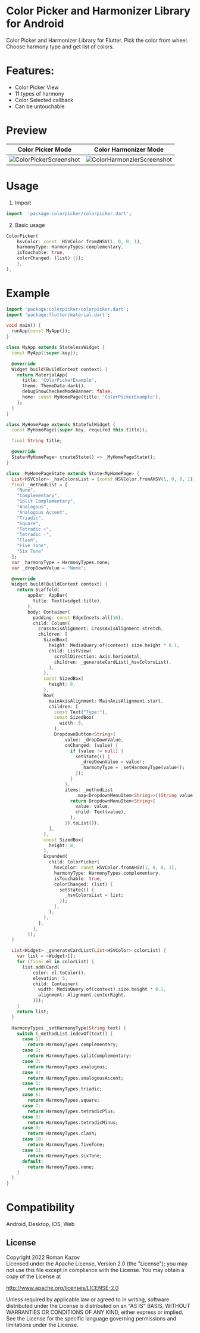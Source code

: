 
# Color Picker and Harmonizer Library for Android


Color Picker and Harmonizer Library for Flutter. Pick the color from wheel. Choose harmony type and get list of colors.

# Features:

* Color Picker View
* 11 types of harmony
* Color Selected callback
* Can be untouchable

# Preview


|               Color Picker Mode               |                 Color Harmonizer Mode                 |  
|:---------------------------------------------:|:-----------------------------------------------------:|
| ![ColorPickerScreenshot](colorpicker_scr.png) | ![ColorHarmonzierScreenshot](colorharmonizer_scr.png) |

# Usage

1. Import

```dart
import  'package:colorpicker/colorpicker.dart';
```

2. Basic usage

```dart
ColorPicker(
	hsvColor: const  HSVColor.fromAHSV(1, 0, 0, 1),
	harmonyType: HarmonyTypes.complementary,
	isTouchable: true,
	colorChanged: (list) {});
	},
),
```

# Example

```dart
import 'package:colorpicker/colorpicker.dart';
import 'package:flutter/material.dart';

void main() {
  runApp(const MyApp());
}

class MyApp extends StatelessWidget {
  const MyApp({super.key});

  @override
  Widget build(BuildContext context) {
    return MaterialApp(
      title: 'ColorPickerExample',
      theme: ThemeData.dark(),
      debugShowCheckedModeBanner: false,
      home: const MyHomePage(title: 'ColorPickerExample'),
    );
  }
}

class MyHomePage extends StatefulWidget {
  const MyHomePage({super.key, required this.title});

  final String title;

  @override
  State<MyHomePage> createState() => _MyHomePageState();
}

class _MyHomePageState extends State<MyHomePage> {
  List<HSVColor> _hsvColorsList = [const HSVColor.fromAHSV(1, 0, 0, 1)];
  final _methodList = [
    "None",
    "Complementary",
    "Split Complementary",
    "Analogous",
    "Analogous Accent",
    "Triadic",
    "Square",
    "Tetradic +",
    "Tetradic -",
    "Clash",
    "Five Tone",
    "Six Tone"
  ];
  var _harmonyType = HarmonyTypes.none;
  var _dropDownValue = "None";

  @override
  Widget build(BuildContext context) {
    return Scaffold(
        appBar: AppBar(
          title: Text(widget.title),
        ),
        body: Container(
          padding: const EdgeInsets.all(16),
          child: Column(
            crossAxisAlignment: CrossAxisAlignment.stretch,
            children: [
              SizedBox(
                height: MediaQuery.of(context).size.height * 0.1,
                child: ListView(
                  scrollDirection: Axis.horizontal,
                  children: _generateCardList(_hsvColorsList),
                ),
              ),
              const SizedBox(
                height: 8,
              ),
              Row(
                mainAxisAlignment: MainAxisAlignment.start,
                children: [
                  const Text("Type:"),
                  const SizedBox(
                    width: 8,
                  ),
                  DropdownButton<String>(
                      value: _dropDownValue,
                      onChanged: (value) {
                        if (value != null) {
                          setState(() {
                            _dropDownValue = value!;
                            _harmonyType = _setHarmonyType(value!);
                          });
                        }
                      },
                      items: _methodList
                          .map<DropdownMenuItem<String>>((String value) {
                        return DropdownMenuItem<String>(
                          value: value,
                          child: Text(value),
                        );
                      }).toList()),
                ],
              ),
              const SizedBox(
                height: 8,
              ),
              Expanded(
                child: ColorPicker(
                  hsvColor: const HSVColor.fromAHSV(1, 0, 0, 1),
                  harmonyType: HarmonyTypes.complementary,
                  isTouchable: true,
                  colorChanged: (list) {
                    setState(() {
                      _hsvColorsList = list;
                    });
                  },
                ),
              ),
            ],
          ),
        ));
  }

  List<Widget> _generateCardList(List<HSVColor> colorList) {
    var list = <Widget>[];
    for (final el in colorList) {
      list.add(Card(
          color: el.toColor(),
          elevation: 5,
          child: Container(
            width: MediaQuery.of(context).size.height * 0.1,
            alignment: Alignment.centerRight,
          )));
    }
    return list;
  }

  HarmonyTypes _setHarmonyType(String text) {
    switch (_methodList.indexOf(text)) {
      case 1:
        return HarmonyTypes.complementary;
      case 2:
        return HarmonyTypes.splitComplementary;
      case 3:
        return HarmonyTypes.analogous;
      case 4:
        return HarmonyTypes.analogousAccent;
      case 5:
        return HarmonyTypes.triadic;
      case 6:
        return HarmonyTypes.square;
      case 7:
        return HarmonyTypes.tetradicPlus;
      case 8:
        return HarmonyTypes.tetradicMinus;
      case 9:
        return HarmonyTypes.clash;
      case 10:
        return HarmonyTypes.fiveTone;
      case 11:
        return HarmonyTypes.sixTone;
      default:
        return HarmonyTypes.none;
    }
  }
}
```

# Compatibility

Android, Desktop, iOS, Web

## License

Copyright 2022 Roman Kazov\
Licensed under the Apache License, Version 2.0 (the "License");
you may not use this file except in compliance with the License.
You may obtain a copy of the License at

http://www.apache.org/licenses/LICENSE-2.0

Unless required by applicable law or agreed to in writing, software
distributed under the License is distributed on an "AS IS" BASIS,
WITHOUT WARRANTIES OR CONDITIONS OF ANY KIND, either express or implied.
See the License for the specific language governing permissions and
limitations under the License.